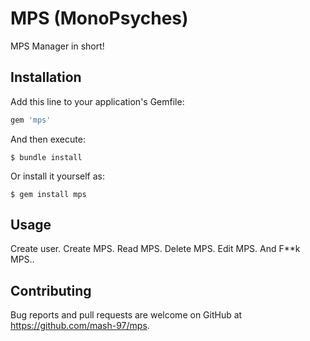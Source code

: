 # MPS (MonoPsyches)

MPS Manager in short!

## Installation

Add this line to your application's Gemfile:

```ruby
gem 'mps'
```

And then execute:

    $ bundle install

Or install it yourself as:

    $ gem install mps

## Usage

Create user.
Create MPS.
Read MPS.
Delete MPS.
Edit MPS.
And F**k MPS..


## Contributing

Bug reports and pull requests are welcome on GitHub at https://github.com/mash-97/mps.
